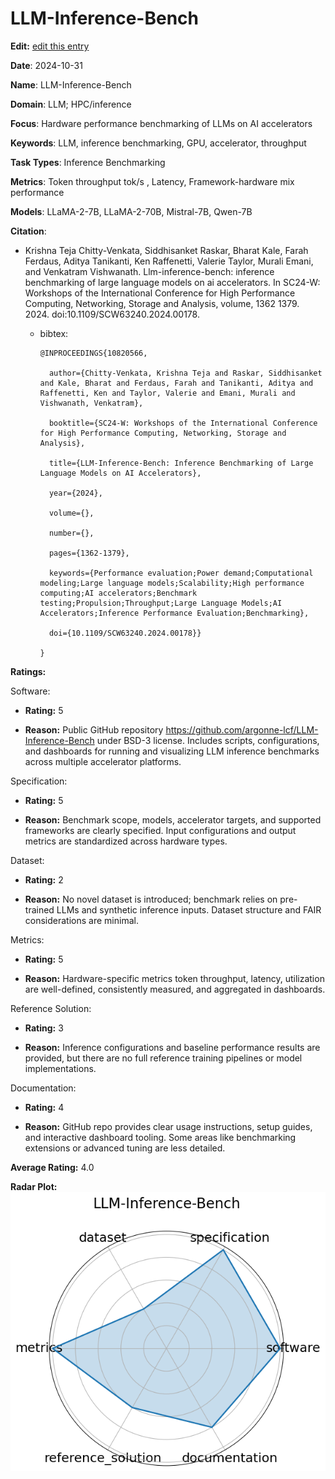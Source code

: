 # LLM-Inference-Bench


**Edit:** [edit this entry](https://github.com/mlcommons-science/benchmark/tree/main/source)


**Date**: 2024-10-31


**Name**: LLM-Inference-Bench


**Domain**: LLM; HPC/inference


**Focus**: Hardware performance benchmarking of LLMs on AI accelerators


**Keywords**: LLM, inference benchmarking, GPU, accelerator, throughput


**Task Types**: Inference Benchmarking


**Metrics**: Token throughput  tok/s , Latency, Framework-hardware mix performance


**Models**: LLaMA-2-7B, LLaMA-2-70B, Mistral-7B, Qwen-7B


**Citation**:


- Krishna Teja Chitty-Venkata, Siddhisanket Raskar, Bharat Kale, Farah Ferdaus, Aditya Tanikanti, Ken Raffenetti, Valerie Taylor, Murali Emani, and Venkatram Vishwanath. Llm-inference-bench: inference benchmarking of large language models on ai accelerators. In SC24-W: Workshops of the International Conference for High Performance Computing, Networking, Storage and Analysis, volume, 1362 1379. 2024. doi:10.1109/SCW63240.2024.00178.

  - bibtex:
      ```
      @INPROCEEDINGS{10820566,

        author={Chitty-Venkata, Krishna Teja and Raskar, Siddhisanket and Kale, Bharat and Ferdaus, Farah and Tanikanti, Aditya and Raffenetti, Ken and Taylor, Valerie and Emani, Murali and Vishwanath, Venkatram},

        booktitle={SC24-W: Workshops of the International Conference for High Performance Computing, Networking, Storage and Analysis}, 

        title={LLM-Inference-Bench: Inference Benchmarking of Large Language Models on AI Accelerators}, 

        year={2024},

        volume={},

        number={},

        pages={1362-1379},

        keywords={Performance evaluation;Power demand;Computational modeling;Large language models;Scalability;High performance computing;AI accelerators;Benchmark testing;Propulsion;Throughput;Large Language Models;AI Accelerators;Inference Performance Evaluation;Benchmarking},

        doi={10.1109/SCW63240.2024.00178}}

      }

      ```

**Ratings:**


Software:


  - **Rating:** 5


  - **Reason:** Public GitHub repository  https://github.com/argonne-lcf/LLM-Inference-Bench  under BSD-3 license. Includes scripts, configurations, and dashboards for running and visualizing LLM inference benchmarks across multiple accelerator platforms. 


Specification:


  - **Rating:** 5


  - **Reason:** Benchmark scope, models, accelerator targets, and supported frameworks are clearly specified. Input configurations and output metrics are standardized across hardware types. 


Dataset:


  - **Rating:** 2


  - **Reason:** No novel dataset is introduced; benchmark relies on pre-trained LLMs and synthetic inference inputs. Dataset structure and FAIR considerations are minimal. 


Metrics:


  - **Rating:** 5


  - **Reason:** Hardware-specific metrics  token throughput, latency, utilization  are well-defined, consistently measured, and aggregated in dashboards. 


Reference Solution:


  - **Rating:** 3


  - **Reason:** Inference configurations and baseline performance results are provided, but there are no full reference training pipelines or model implementations. 


Documentation:


  - **Rating:** 4


  - **Reason:** GitHub repo provides clear usage instructions, setup guides, and interactive dashboard tooling. Some areas like benchmarking extensions or advanced tuning are less detailed. 


**Average Rating:** 4.0


**Radar Plot:**
 ![Llm-Inference-Bench radar plot](../../tex/images/llm-inference-bench_radar.png)